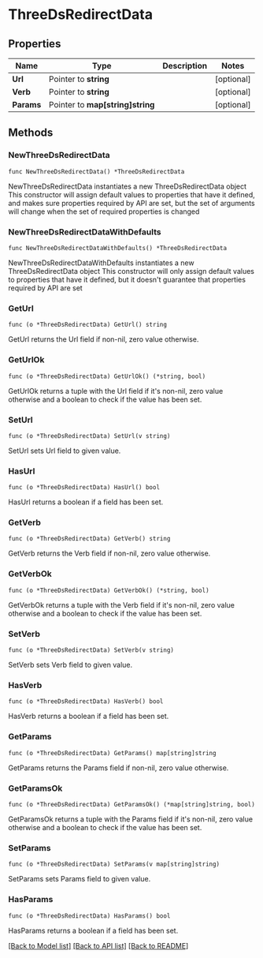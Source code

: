 # ThreeDsRedirectData

## Properties

Name | Type | Description | Notes
------------ | ------------- | ------------- | -------------
**Url** | Pointer to **string** |  | [optional] 
**Verb** | Pointer to **string** |  | [optional] 
**Params** | Pointer to **map[string]string** |  | [optional] 

## Methods

### NewThreeDsRedirectData

`func NewThreeDsRedirectData() *ThreeDsRedirectData`

NewThreeDsRedirectData instantiates a new ThreeDsRedirectData object
This constructor will assign default values to properties that have it defined,
and makes sure properties required by API are set, but the set of arguments
will change when the set of required properties is changed

### NewThreeDsRedirectDataWithDefaults

`func NewThreeDsRedirectDataWithDefaults() *ThreeDsRedirectData`

NewThreeDsRedirectDataWithDefaults instantiates a new ThreeDsRedirectData object
This constructor will only assign default values to properties that have it defined,
but it doesn't guarantee that properties required by API are set

### GetUrl

`func (o *ThreeDsRedirectData) GetUrl() string`

GetUrl returns the Url field if non-nil, zero value otherwise.

### GetUrlOk

`func (o *ThreeDsRedirectData) GetUrlOk() (*string, bool)`

GetUrlOk returns a tuple with the Url field if it's non-nil, zero value otherwise
and a boolean to check if the value has been set.

### SetUrl

`func (o *ThreeDsRedirectData) SetUrl(v string)`

SetUrl sets Url field to given value.

### HasUrl

`func (o *ThreeDsRedirectData) HasUrl() bool`

HasUrl returns a boolean if a field has been set.

### GetVerb

`func (o *ThreeDsRedirectData) GetVerb() string`

GetVerb returns the Verb field if non-nil, zero value otherwise.

### GetVerbOk

`func (o *ThreeDsRedirectData) GetVerbOk() (*string, bool)`

GetVerbOk returns a tuple with the Verb field if it's non-nil, zero value otherwise
and a boolean to check if the value has been set.

### SetVerb

`func (o *ThreeDsRedirectData) SetVerb(v string)`

SetVerb sets Verb field to given value.

### HasVerb

`func (o *ThreeDsRedirectData) HasVerb() bool`

HasVerb returns a boolean if a field has been set.

### GetParams

`func (o *ThreeDsRedirectData) GetParams() map[string]string`

GetParams returns the Params field if non-nil, zero value otherwise.

### GetParamsOk

`func (o *ThreeDsRedirectData) GetParamsOk() (*map[string]string, bool)`

GetParamsOk returns a tuple with the Params field if it's non-nil, zero value otherwise
and a boolean to check if the value has been set.

### SetParams

`func (o *ThreeDsRedirectData) SetParams(v map[string]string)`

SetParams sets Params field to given value.

### HasParams

`func (o *ThreeDsRedirectData) HasParams() bool`

HasParams returns a boolean if a field has been set.


[[Back to Model list]](../README.md#documentation-for-models) [[Back to API list]](../README.md#documentation-for-api-endpoints) [[Back to README]](../README.md)


